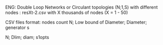 ENG:
Double Loop Networks or Circulant topologies (N;1,S) with different nodes : 
resXt-2.csv with X  thousands of nodes (X = 1 - 50)

CSV files format:
nodes count N; Low bound of Diameter; Diameter; generator s

 N; Dlim; diam; s1opts